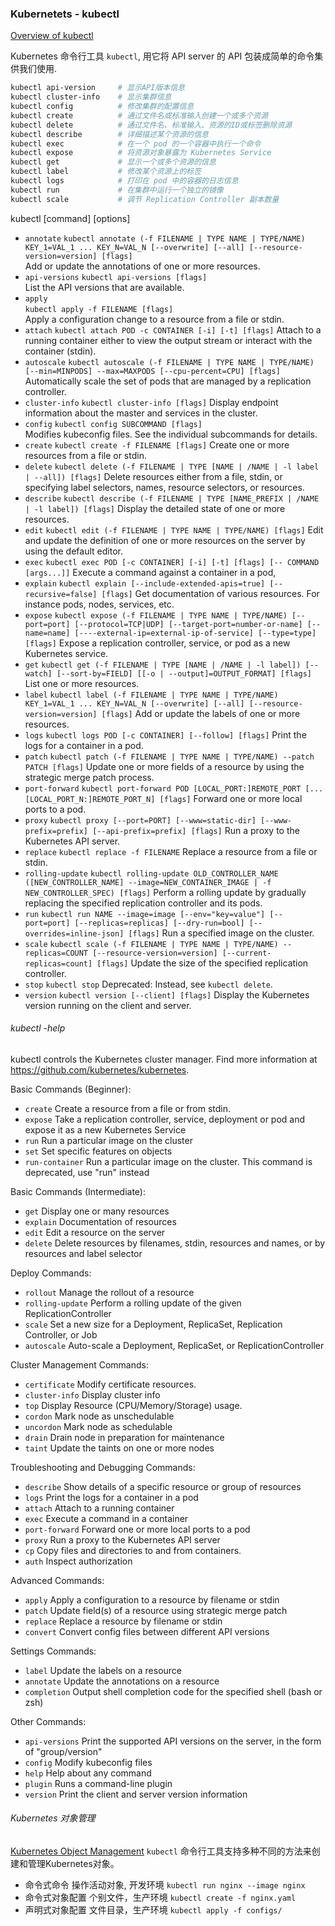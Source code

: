 ### Kubernetets - kubectl
[Overview of kubectl](https://kubernetes.io/docs/reference/kubectl/overview/)

Kubernetes 命令行工具 `kubectl`, 用它将 API server 的 API 包装成简单的命令集供我们使用.

```bash
kubectl api-version     # 显示API版本信息
kubectl cluster-info    # 显示集群信息
kubectl config          # 修改集群的配置信息
kubectl create          # 通过文件名或标准输入创建一个或多个资源
kubectl delete          # 通过文件名、标准输入、资源的ID或标签删除资源
kubectl describe        # 详细描述某个资源的信息
kubectl exec            # 在一个 pod 的一个容器中执行一个命令
kubectl expose          # 将资源对象暴露为 Kubernetes Service
kubectl get             # 显示一个或多个资源的信息
kubectl label           # 修改某个资源上的标签
kubectl logs            # 打印在 pod 中的容器的日志信息
kubectl run             # 在集群中运行一个独立的镜像
kubectl scale           # 调节 Replication Controller 副本数量
```

kubectl [command] [options]
* `annotate`
  `kubectl annotate (-f FILENAME | TYPE NAME | TYPE/NAME) KEY_1=VAL_1 ... KEY_N=VAL_N [--overwrite] [--all] [--resource-version=version] [flags]`	
  Add or update the annotations of one or more resources.
* `api-versions` 
  `kubectl api-versions [flags]`	
  List the API versions that are available.
* `apply`	
  `kubectl apply -f FILENAME [flags]`	
  Apply a configuration change to a resource from a file or stdin.
* `attach`
  `kubectl attach POD -c CONTAINER [-i] [-t] [flags]`
  Attach to a running container either to view the output stream or interact with the container (stdin).
* `autoscale`
  `kubectl autoscale (-f FILENAME | TYPE NAME | TYPE/NAME) [--min=MINPODS] --max=MAXPODS [--cpu-percent=CPU] [flags]`	
  Automatically scale the set of pods that are managed by a replication controller.
* `cluster-info` 
  `kubectl cluster-info [flags]`
  Display endpoint information about the master and services in the cluster.
* `config` 
  `kubectl config SUBCOMMAND [flags]`	
  Modifies kubeconfig files. See the individual subcommands for details.
* `create` 
  `kubectl create -f FILENAME [flags]`
  Create one or more resources from a file or stdin.
* `delete` 
  `kubectl delete (-f FILENAME | TYPE [NAME | /NAME | -l label | --all]) [flags]`
  Delete resources either from a file, stdin, or specifying label selectors, names, resource selectors, or resources.
* `describe` 
  `kubectl describe (-f FILENAME | TYPE [NAME_PREFIX | /NAME | -l label]) [flags]`
  Display the detailed state of one or more resources.
* `edit`
  `kubectl edit (-f FILENAME | TYPE NAME | TYPE/NAME) [flags]`
  Edit and update the definition of one or more resources on the server by using the default editor.
* `exec` 
  `kubectl exec POD [-c CONTAINER] [-i] [-t] [flags] [-- COMMAND [args...]]`
  Execute a command against a container in a pod,
* `explain`
  `kubectl explain [--include-extended-apis=true] [--recursive=false] [flags]`
  Get documentation of various resources. For instance pods, nodes, services, etc.
* `expose` 
  `kubectl expose (-f FILENAME | TYPE NAME | TYPE/NAME) [--port=port] [--protocol=TCP|UDP] [--target-port=number-or-name] [--name=name] [----external-ip=external-ip-of-service] [--type=type] [flags]`
  Expose a replication controller, service, or pod as a new Kubernetes service.
* `get` 
  `kubectl get (-f FILENAME | TYPE [NAME | /NAME | -l label]) [--watch] [--sort-by=FIELD] [[-o | --output]=OUTPUT_FORMAT] [flags]`
  List one or more resources.
* `label` 
  `kubectl label (-f FILENAME | TYPE NAME | TYPE/NAME) KEY_1=VAL_1 ... KEY_N=VAL_N [--overwrite] [--all] [--resource-version=version] [flags]`
  Add or update the labels of one or more resources.
* `logs` 
  `kubectl logs POD [-c CONTAINER] [--follow] [flags]`
  Print the logs for a container in a pod.
* `patch`
  `kubectl patch (-f FILENAME | TYPE NAME | TYPE/NAME) --patch PATCH [flags]`
  Update one or more fields of a resource by using the strategic merge patch process.
* `port-forward`
  `kubectl port-forward POD [LOCAL_PORT:]REMOTE_PORT [...[LOCAL_PORT_N:]REMOTE_PORT_N] [flags]`
  Forward one or more local ports to a pod.
* `proxy`
  `kubectl proxy [--port=PORT] [--www=static-dir] [--www-prefix=prefix] [--api-prefix=prefix] [flags]`
  Run a proxy to the Kubernetes API server.
* `replace`
  `kubectl replace -f FILENAME`
  Replace a resource from a file or stdin.
* `rolling-update`
  `kubectl rolling-update OLD_CONTROLLER_NAME ([NEW_CONTROLLER_NAME] --image=NEW_CONTAINER_IMAGE | -f NEW_CONTROLLER_SPEC) [flags]`
  Perform a rolling update by gradually replacing the specified replication controller and its pods.
* `run`	
  `kubectl run NAME --image=image [--env="key=value"] [--port=port] [--replicas=replicas] [--dry-run=bool] [--overrides=inline-json] [flags]`
  Run a specified image on the cluster.
* `scale` 
  `kubectl scale (-f FILENAME | TYPE NAME | TYPE/NAME) --replicas=COUNT [--resource-version=version] [--current-replicas=count] [flags]`
  Update the size of the specified replication controller.
* `stop` 
  `kubectl stop`
  Deprecated: Instead, see `kubectl delete`.
* `version`
  `kubectl version [--client] [flags]`
  Display the Kubernetes version running on the client and server.

###### kubectl -help
kubectl controls the Kubernetes cluster manager. 
Find more information at https://github.com/kubernetes/kubernetes.

Basic Commands (Beginner):
* `create`
  Create a resource from a file or from stdin.
* `expose`
  Take a replication controller, service, deployment or pod and expose it as a new Kubernetes Service
* `run`
  Run a particular image on the cluster
* `set`
  Set specific features on objects
* `run-container`
  Run a particular image on the cluster. This command is deprecated, use "run" instead

Basic Commands (Intermediate):
* `get`
  Display one or many resources
* `explain`
  Documentation of resources
* `edit`
  Edit a resource on the server
* `delete`
  Delete resources by filenames, stdin, resources and names, or by resources and label selector

Deploy Commands:
* `rollout`
  Manage the rollout of a resource
* `rolling-update`
  Perform a rolling update of the given ReplicationController
* `scale`
  Set a new size for a Deployment, ReplicaSet, Replication Controller, or Job
* `autoscale`
  Auto-scale a Deployment, ReplicaSet, or ReplicationController

Cluster Management Commands:
* `certificate`
  Modify certificate resources.
* `cluster-info`
   Display cluster info
* `top`
  Display Resource (CPU/Memory/Storage) usage.
* `cordon`
  Mark node as unschedulable
* `uncordon`
  Mark node as schedulable
* `drain`
  Drain node in preparation for maintenance
* `taint`
  Update the taints on one or more nodes

Troubleshooting and Debugging Commands:
* `describe`
  Show details of a specific resource or group of resources
* `logs`
  Print the logs for a container in a pod
* `attach`
  Attach to a running container
* `exec`
  Execute a command in a container
* `port-forward`
  Forward one or more local ports to a pod
* `proxy`
  Run a proxy to the Kubernetes API server
* `cp`
  Copy files and directories to and from containers.
* `auth`
  Inspect authorization

Advanced Commands:
* `apply`
  Apply a configuration to a resource by filename or stdin
* `patch`
  Update field(s) of a resource using strategic merge patch
* `replace`
  Replace a resource by filename or stdin
* `convert`
  Convert config files between different API versions

Settings Commands:
* `label`
  Update the labels on a resource
* `annotate`
  Update the annotations on a resource
* `completion`
  Output shell completion code for the specified shell (bash or zsh)

Other Commands:
* `api-versions`
  Print the supported API versions on the server, in the form of "group/version"
* `config`
  Modify kubeconfig files
* `help`
  Help about any command
* `plugin`
  Runs a command-line plugin
* `version`
  Print the client and server version information


###### Kubernetes 对象管理
[Kubernetes Object Management](https://kubernetes.io/docs/concepts/overview/object-management-kubectl/overview/)
`kubectl` 命令行工具支持多种不同的方法来创建和管理Kubernetes对象。
* 命令式命令
  操作活动对象, 开发环境
  `kubectl run nginx --image nginx`
* 命令式对象配置
  个别文件，生产环境
  `kubectl create -f nginx.yaml`
* 声明式对象配置
  文件目录，生产环境 
  `kubectl apply -f configs/`
